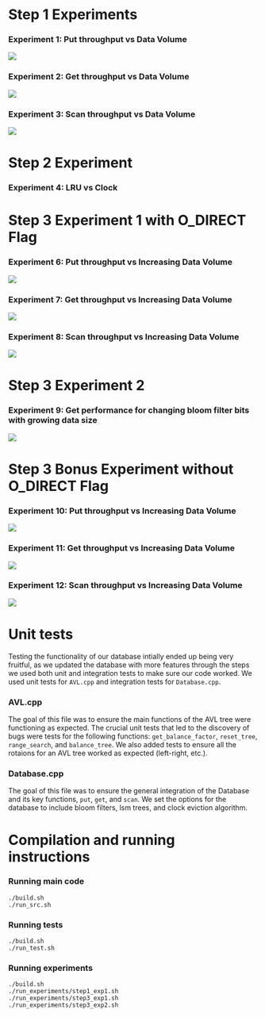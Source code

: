 <!-- Experiments  -->

# Step 1 Experiments

### Experiment 1: Put throughput vs Data Volume
![](./assets/Step1Experiments/Step1experiment1put.png)

### Experiment 2: Get throughput vs Data Volume
![](./assets/Step1Experiments/Step1experiment1get.png)

### Experiment 3: Scan throughput vs Data Volume
![](./assets/Step1Experiments/Step1experiment1scan.png)

# Step 2 Experiment

### Experiment 4: LRU vs Clock

# Step 3 Experiment 1 with O_DIRECT Flag

### Experiment 6: Put throughput vs Increasing Data Volume
![](./assets/Step3Experiment1/Step3Experiment1put.png)

### Experiment 7: Get throughput vs Increasing Data Volume 
![](./assets/Step3Experiment1/Step3Experiment1get.png)

### Experiment 8: Scan throughput vs Increasing Data Volume
![](./assets/Step3Experiment1/Step3Experiment1scan.png)

# Step 3 Experiment 2 

### Experiment 9: Get performance for changing bloom filter bits with growing data size
![](./assets/Step3Experiment2/Step3Experiment.png)


# Step 3 Bonus Experiment without O_DIRECT Flag

### Experiment 10: Put throughput vs Increasing Data Volume
![](./assets/Step3ExperimentCustom/Step3ExperimentCustomput.png)

### Experiment 11: Get throughput vs Increasing Data Volume 
![](./assets/Step3ExperimentCustom/Step3ExperimentCustomget.png)

### Experiment 12: Scan throughput vs Increasing Data Volume
![](./assets/Step3ExperimentCustom/Step3ExperimentCustomscan.png)


<!-- Testing -->

# Unit tests

Testing the functionality of our database intially ended up being very fruitful, as we updated the database with more features through the steps we used both unit and integration tests to make sure our code worked. 
We used unit tests for `AVL.cpp` and integration tests for `Database.cpp`. 

### AVL.cpp
The goal of this file was to ensure the main functions of the AVL tree were functioning as expected. The crucial unit tests that led to the discovery of bugs were tests for the following functions: `get_balance_factor`, `reset_tree`, `range_search`, and `balance_tree`. We also added tests to ensure all the rotaions for an AVL tree worked as expected (left-right, etc.).

### Database.cpp
The goal of this file was to ensure the general integration of the  Database and its key functions, `put`, `get`, and `scan`. We set the options for the database to include bloom filters, lsm trees, and clock eviction algorithm. 



<!-- Compilation & running instructions -->

# Compilation and running instructions 

### Running main code
```
./build.sh
./run_src.sh
```

### Running tests
```
./build.sh
./run_test.sh
```

### Running experiments
```
./build.sh
./run_experiments/step1_exp1.sh
./run_experiments/step3_exp1.sh
./run_experiments/step3_exp2.sh
```